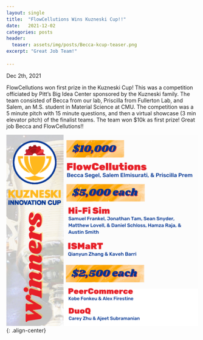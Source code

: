 ```yaml
---
layout: single
title:  "FlowCellutions Wins Kuzneski Cup!!"
date:   2021-12-02
categories: posts
header:
  teaser: assets/img/posts/Becca-kcup-teaser.png
excerpt: "Great Job Team!"

---
```

Dec 2th, 2021

FlowCellutions won first prize in the Kuzneski Cup! This was a competition officiated by Pitt’s Big Idea Center sponsored by the Kuzneski family. The team consisted of Becca from our lab, Priscilla from Fullerton Lab, and Salem, an M.S. student in Material Science at CMU. The competition was a 5 minute pitch with 15 minute questions, and then a virtual showcase (3 min elevator pitch) of the finalist teams. The team won $10k as first prize! Great job Becca and FlowCellutions!!

![](/assets/img/posts/Becca-kcup.png){: .align-center}
